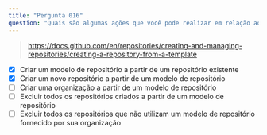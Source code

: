 ```yaml
---
title: "Pergunta 016"
question: "Quais são algumas ações que você pode realizar em relação aos Modelos de Repositório? (Escolha duas.)"
---
```



> https://docs.github.com/en/repositories/creating-and-managing-repositories/creating-a-repository-from-a-template
- [x] Criar um modelo de repositório a partir de um repositório existente  
- [x] Criar um novo repositório a partir de um modelo de repositório  
- [ ] Criar uma organização a partir de um modelo de repositório  
- [ ] Excluir todos os repositórios criados a partir de um modelo de repositório  
- [ ] Excluir todos os repositórios que não utilizam um modelo de repositório fornecido por sua organização  
